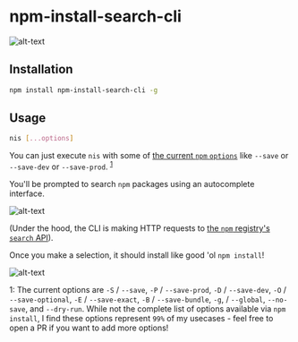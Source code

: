 # npm-install-search-cli

![alt-text](https://media.giphy.com/media/1akH8ZffIwX1XcIwWt/giphy.gif)

## Installation

```bash
npm install npm-install-search-cli -g
```

## Usage

```bash
nis [...options]
```

You can just execute `nis` with some of [the current `npm` `options`](https://docs.npmjs.com/cli/install) like `--save` or `--save-dev` or `--save-prod`. <sup>[1](#npm-options-footnote)</sup>

You'll be prompted to search `npm` packages using an autocomplete interface.

![alt-text](https://imgur.com/hSRpcfT.png)

(Under the hood, the CLI is making HTTP requests to [the `npm` registry's `search` API](https://github.com/npm/registry/blob/master/docs/REGISTRY-API.md#get-v1search)).

Once you make a selection, it should install like good 'ol `npm install`!

![alt-text](https://imgur.com/ijG0lBQ.png)

<a name="npm-options-footnote">1</a>: The current options are `-S` / `--save`, `-P` / `--save-prod`, `-D` / `--save-dev`, `-O` / `--save-optional`, `-E` / `--save-exact`, `-B` / `--save-bundle`, `-g`, / `--global`, `--no-save`, and `--dry-run`. While not the complete list of options available via `npm install`, I find these options represent `99%` of my usecases - feel free to open a PR if you want to add more options!
